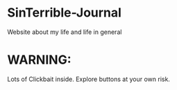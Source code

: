 # SinTerrible-Journal
<p>Website about my life and life in general</p>
<p><h1>WARNING:</h1> Lots of Clickbait inside. Explore buttons at your own risk.</p>
